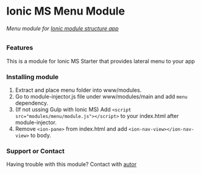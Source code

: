 # Ionic MS Menu Module
###### Menu module for [Ionic module structure app](https://github.com/DabitNG/ionic-ms-starter)

### Features
This is a module for Ionic MS Starter that provides lateral menu to your app

### Installing module
1. Extract and place menu folder into www/modules.
2. Go to module-injector.js file under www/modules/main and add `menu` dependency.
3. (If not ussing Gulp with Ionic MS) Add `<script src="modules/menu/module.js"></script>` to your index.html after module-injector.
4. Remove `<ion-pane>` from index.html and add `<ion-nav-view></ion-nav-view>` to body.

### Support or Contact
Having trouble with this module? Contact with [autor](https://github.com/DabitNG)



